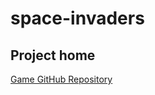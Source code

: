 # space-invaders
## Project home
[Game GitHub Repository](https://github.com/kaminduN/space-invaders "Game Dev Homepage")

